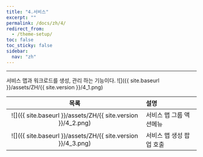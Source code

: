 ```yaml
---
title: "4.서비스"
excerpt: ""
permalink: /docs/zh/4/
redirect_from:
  - /theme-setup/
toc: false
toc_sticky: false
sidebar:
  nav: "zh"
---
```


---
서비스 맵과 워크로드를 생성, 관리 하는 기능이다.
![]({{ site.baseurl }}/assets/ZH/{{ site.version }}/4_1.png)

| 목록 | 설명 |
| :---: | :--- |
| ![]({{ site.baseurl }}/assets/ZH/{{ site.version }}/4_2.png) | 서비스 맵 그룹 액션메뉴 |
| ![]({{ site.baseurl }}/assets/ZH/{{ site.version }}/4_3.png) | 서비스 맵 생성 팝업 호출 |
